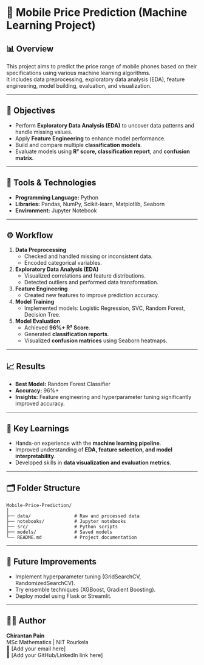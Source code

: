 # 📱 Mobile Price Prediction (Machine Learning Project)

## 📊 Overview
This project aims to predict the price range of mobile phones based on their specifications using various machine learning algorithms.  
It includes data preprocessing, exploratory data analysis (EDA), feature engineering, model building, evaluation, and visualization.

---

## 🧠 Objectives
- Perform **Exploratory Data Analysis (EDA)** to uncover data patterns and handle missing values.
- Apply **Feature Engineering** to enhance model performance.
- Build and compare multiple **classification models**.
- Evaluate models using **R² score, classification report**, and **confusion matrix**.

---

## 🧰 Tools & Technologies
- **Programming Language:** Python  
- **Libraries:** Pandas, NumPy, Scikit-learn, Matplotlib, Seaborn  
- **Environment:** Jupyter Notebook

---

## ⚙️ Workflow
1. **Data Preprocessing**
   - Checked and handled missing or inconsistent data.
   - Encoded categorical variables.
2. **Exploratory Data Analysis (EDA)**
   - Visualized correlations and feature distributions.
   - Detected outliers and performed data transformation.
3. **Feature Engineering**
   - Created new features to improve prediction accuracy.
4. **Model Training**
   - Implemented models: Logistic Regression, SVC, Random Forest, Decision Tree.
5. **Model Evaluation**
   - Achieved **96%+ R² Score**.
   - Generated **classification reports**.
   - Visualized **confusion matrices** using Seaborn heatmaps.

---

## 📈 Results
- **Best Model:** Random Forest Classifier  
- **Accuracy:** 96%+  
- **Insights:** Feature engineering and hyperparameter tuning significantly improved accuracy.

---

## 🧩 Key Learnings
- Hands-on experience with the **machine learning pipeline**.  
- Improved understanding of **EDA, feature selection, and model interpretability**.  
- Developed skills in **data visualization and evaluation metrics**.

---

## 🗂️ Folder Structure
```
Mobile-Price-Prediction/
│
├── data/                # Raw and processed data
├── notebooks/           # Jupyter notebooks
├── src/                 # Python scripts
├── models/              # Saved models
└── README.md            # Project documentation
```

---

## 🚀 Future Improvements
- Implement hyperparameter tuning (GridSearchCV, RandomizedSearchCV).  
- Try ensemble techniques (XGBoost, Gradient Boosting).  
- Deploy model using Flask or Streamlit.

---

## 👨‍💻 Author
**Chirantan Pain**  
MSc Mathematics | NIT Rourkela  
📧 [Add your email here]  
🔗 [Add your GitHub/LinkedIn link here]
